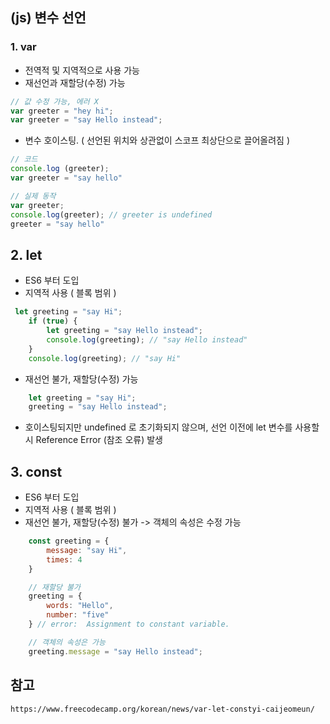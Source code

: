 ## (js) 변수 선언

### 1. var 
- 전역적  및 지역적으로 사용 가능
- 재선언과 재할당(수정) 가능 
```javascript
// 값 수정 가능, 에러 X
var greeter = "hey hi";
var greeter = "say Hello instead";
```
- 변수 호이스팅. ( 선언된 위치와 상관없이 스코프 최상단으로 끌어올려짐 )
```javascript
// 코드
console.log (greeter);
var greeter = "say hello"

// 실제 동작
var greeter;
console.log(greeter); // greeter is undefined
greeter = "say hello"
```


## 2. let
- ES6 부터 도입
- 지역적 사용 ( 블록 범위 )
```javascript
 let greeting = "say Hi";
    if (true) {
        let greeting = "say Hello instead";
        console.log(greeting); // "say Hello instead"
    }
    console.log(greeting); // "say Hi"
```
- 재선언 불가, 재할당(수정) 가능
```javascript
    let greeting = "say Hi";
    greeting = "say Hello instead";
```
- 호이스팅되지만 undefined 로 초기화되지 않으며, 선언 이전에 let 변수를 사용할 시 Reference Error (참조 오류) 발생


## 3. const
-  ES6 부터 도입
- 지역적 사용 ( 블록 범위 )
- 재선언 불가, 재할당(수정) 불가 -> 객체의 속성은 수정 가능
```javascript
    const greeting = {
        message: "say Hi",
        times: 4
    }

	// 재할당 불가
	greeting = {
        words: "Hello",
        number: "five"
    } // error:  Assignment to constant variable.

	// 객체의 속성은 가능
	greeting.message = "say Hello instead";
```

## 참고
	https://www.freecodecamp.org/korean/news/var-let-constyi-caijeomeun/  

